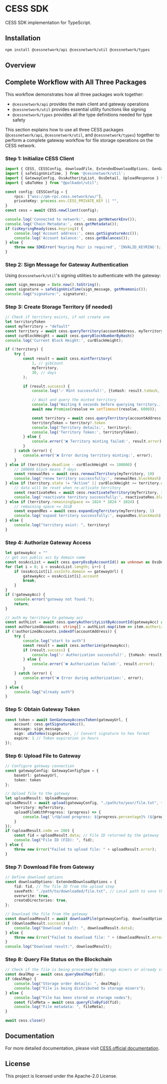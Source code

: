 # CESS SDK
CESS SDK implementation for TypeScript.

## Installation

```bash
npm install @cessnetwork/api @cessnetwork/util @cessnetwork/types
```

## Overview

## Complete Workflow with All Three Packages

This workflow demonstrates how all three packages work together:
- `@cessnetwork/api` provides the main client and gateway operations
- `@cessnetwork/util` provides essential utility functions like signing
- `@cessnetwork/types` provides all the type definitions needed for type safety

This section explains how to use all three CESS packages (`@cessnetwork/api`, `@cessnetwork/util`, and `@cessnetwork/types`) together to perform a complete gateway workflow for file storage operations on the CESS network.

### Step 1: Initialize CESS Client

```typescript
import { CESS, CESSConfig, downloadFile, ExtendedDownloadOptions, GenGatewayAccessToken, isKeyringReady, SDKError, uploadFile } from '@cessnetwork/api';
import { safeSignUnixTime, } from '@cessnetwork/util';
import { GatewayConfig, OssAuthorityList, OssDetail, UploadResponse } from "@cessnetwork/types";
import { u8aToHex } from "@polkadot/util";

const config: CESSConfig = {
    rpcs: ["wss://pm-rpc.cess.network/ws/"],
    privateKey: process.env.CESS_PRIVATE_KEY || "",
}
const cess = await CESS.newClient(config);

console.log('Connected to network:', cess.getNetworkEnv());
console.log('Chain Metadata:', cess.getMetadata());
if (isKeyringReady(cess.keyring)) {
    console.log('Account address:', cess.getSignatureAcc());
    console.log('Account balance:', cess.getBalances());
} else {
    throw new SDKError('Keyring Pair is required', 'INVALID_KEYRING');
}


```

### Step 2: Sign Message for Gateway Authentication

Using `@cessnetwork/util`'s signing utilities to authenticate with the gateway:

```typescript
const sign_message = Date.now().toString();
const signature = safeSignUnixTime(sign_message, getMnemonic());
console.log("signature:", signature);
```

### Step 3: Create Storage Territory (if needed)

```typescript
// Check if territory exists, if not create one
let territoryToken
const myTerritory = "default"
const territory = await cess.queryTerritory(accountAddress, myTerritory) as Territory;
const curBlockHeight = await cess.queryBlockNumberByHash()
console.log('Current Block Height:', curBlockHeight);

if (!territory) {
    try {
        const result = await cess.mintTerritory(
            1, // gibCount
            myTerritory,
            30, // days
        );

        if (result.success) {
            console.log('✅ Mint successful!', {txHash: result.txHash, blockHash: result.blockHash});

            // Wait and query the minted territory
            console.log('Waiting 6 seconds before querying territory...');
            await new Promise(resolve => setTimeout(resolve, 6000));

            const territory = await cess.queryTerritory(accountAddress, myTerritory) as Territory;
            territoryToken = territory?.token
            console.log('Territory details:', territory);
            console.log('Territory Token:', territoryToken);
        } else {
            console.error('❌ Territory minting failed:', result.error);
        }
    } catch (error) {
        console.error('❌ Error during territory minting:', error);
    }
} else if (territory.deadline - curBlockHeight <= 100800) {
    // 100800 block means 7 days
    const renewalRes = await cess.renewalTerritory(myTerritory, 10)
    console.log('renew territory successfully:', renewalRes.blockHash);
} else if (territory.state != "Active" || curBlockHeight >= territory.deadline) {
    // data will be reset when re-activate territory
    const reactivateRes = await cess.reactivateTerritory(myTerritory, 30)
    console.log('reactivate territory successfully:', reactivateRes.blockHash);
} else if (territory.remainingSpace <= 1024 * 1024 * 1024) {
    // remaining space <= 1GiB
    const expandRes = await cess.expandingTerritory(myTerritory, 1)
    console.log('expand territory successfully:', expandRes.blockHash);
} else {
    console.log("territory exist: ", territory)
}
```

### Step 4: Authorize Gateway Access

```typescript
let gatewayAcc = ""
// get oss public acc by domain name
const ossAccList = await cess.queryOssByAccountId() as unknown as OssDetail[]
for (let i = 0; i < ossAccList.length; i++) {
    if (ossAccList[i].ossInfo.domain == gatewayUrl) {
        gatewayAcc = ossAccList[i].account
        break;
    }
}
if (!gatewayAcc) {
    console.error("gateway not found.");
    return;
}

// auth my territory to gateway acc
const authList = await cess.queryAuthorityListByAccountId(gatewayAcc) as unknown as OssAuthorityList[]
const authorizedAccounts: string[] = authList.map(item => item.authorizedAcc);
if (!authorizedAccounts.indexOf(accountAddress)) {
    try {
        console.log("start to auth")
        const result = await cess.authorize(gatewayAcc);
        if (result.success) {
            console.log('✅ Authorization successful!', {txHash: result.txHash, blockHash: result.blockHash});
        } else {
            console.error('❌ Authorization failed:', result.error);
        }
    } catch (error) {
        console.error('❌ Error during authorization:', error);
    }
} else {
    console.log("already auth")
}
```

### Step 5: Obtain Gateway Token

```typescript
const token = await GenGatewayAccessToken(gatewayUrl, {
    account: cess.getSignatureAcc(),
    message: sign_message,
    sign: u8aToHex(signature), // Convert signature to hex format
    expire: 1 // Token expiration in hours
});

```

### Step 6: Upload File to Gateway

```typescript
// Configure gateway connection
const gatewayConfig: GatewayConfigType = {
    baseUrl: gatewayUrl,
    token: token
};

// Upload file to the gateway
let uploadResult: UploadResponse;
uploadResult = await upload(gatewayConfig, "./path/to/your/file.txt", {
    territory: myTerritory,
    uploadFileWithProgress: (progress) => {
        console.log(`\rUpload progress: ${progress.percentage}% (${progress.loaded}/${progress.total} bytes) - ${progress.file}`);
    }
});
if (uploadResult.code == 200) {
    const fid = uploadResult.data; // File ID returned by the gateway
    console.log("File ID (FID): ", fid);
} else {
    throw new Error("Failed to upload file: " + uploadResult.error);
}
```

### Step 7: Download File from Gateway

```typescript
// Define download options
const downloadOptions: ExtendedDownloadOptions = {
    fid: fid, // The file ID from the upload step
    savePath: "./path/to/downloaded/file.txt", // Local path to save the file
    overwrite: true,
    createDirectories: true,
};

// Download the file from the gateway
const downloadResult = await downloadFile(gatewayConfig, downloadOptions);
if (downloadResult.success) {
    console.log("Download result: ", downloadResult.data);
} else {
    throw new Error("Failed to download file: " + (downloadResult.error || "Unknown error"));
}
console.log("Download result:", downloadResult);
```

### Step 8: Query File Status on the Blockchain

```typescript
// Check if the file is being processed by storage miners or already stored
const dealMap = await cess.queryDealMap(fid);
if (dealMap) {
    console.log("Storage order details: ", dealMap);
    console.log("File is being distributed to storage miners");
} else {
    console.log("File has been stored on storage nodes");
    const fileMeta = await cess.queryFileByFid(fid);
    console.log("File metadata: ", fileMeta);
}

await cess.close()
```

## Documentation

For more detailed documentation, please visit [CESS official documentation](https://doc.cess.network/developer/cess-sdk/sdk-js).

## License

This project is licensed under the Apache-2.0 License.
